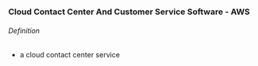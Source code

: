 ### Cloud Contact Center And Customer Service Software - AWS

###### Definition
- a cloud contact center service